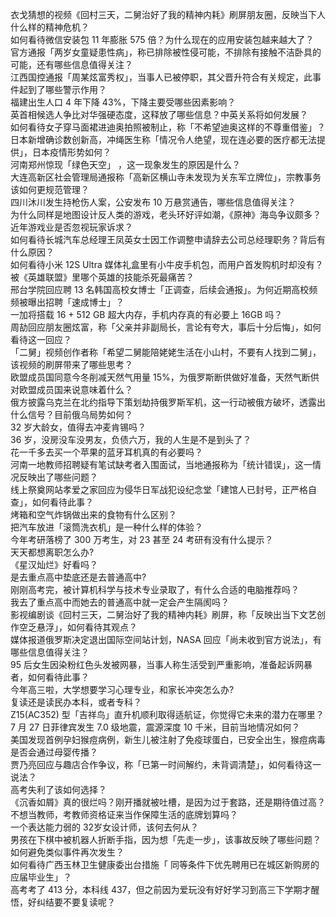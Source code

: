 衣戈猜想的视频《回村三天，二舅治好了我的精神内耗》刷屏朋友圈，反映当下人什么样的精神危机？  
如何看待微信安装包 11 年膨胀 575 倍？为什么现在的应用安装包越来越大了？  
官方通报「两岁女童疑患性病」，称已排除被性侵可能，不排除有接触不洁卧具的可能，还有哪些信息值得关注？  
江西国控通报「周某炫富秀权」，当事人已被停职，其父晋升符合有关规定，此事件起到了哪些警示作用？  
福建出生人口 4 年下降 43%，下降主要受哪些因素影响？  
英首相候选人争比对华强硬态度，这释放了哪些信息？中英关系将如何发展？  
如何看待女子穿马面裙进迪奥拍照被制止，称「不希望迪奥这样的不尊重借鉴」？  
日本新增确诊数创新高，冲绳医生称「情况令人绝望，现在连必要的医疗都无法提供」，日本疫情形势如何？  
河南郑州惊现「绿色天空」 ，这一现象发生的原因是什么？  
大连高新区社会管理局通报称「高新区横山寺未发现为关东军立牌位」，宗教事务该如何更规范管理？  
四川沐川发生持枪伤人案，公安发布 10 万悬赏通告，哪些信息值得关注？  
为什么同样是地图设计反人类的游戏，老头环好评如潮，《原神》海岛争议颇多？近年游戏业是否忽视玩家诉求？  
如何看待长城汽车总经理王凤英女士因工作调整申请辞去公司总经理职务？背后有什么原因？  
如何看待小米 12S Ultra 媒体礼盒里有小牛皮手机包，而用户首发购机时却没有？  
被《英雄联盟》里哪个英雄的技能杀死最痛苦？  
邢台学院回应聘 13 名韩国高校女博士「正调查，后续会通报」。为何近期高校频频被曝出招聘「速成博士」？  
一加将搭载 16 + 512 GB 超大内存，手机内存真的有必要上 16GB 吗？  
周劼回应朋友圈炫富，称「父亲并非副局长，言论有夸大，事后十分后悔」，如何看待这一回应？  
「二舅」视频创作者称「希望二舅能陪姥姥生活在小山村，不要有人找到二舅」，该视频的刷屏带来了哪些思考？  
欧盟成员国同意今冬削减天然气用量 15%，为俄罗斯断供做好准备，天然气断供对欧盟成员国来说意味着什么？  
俄方披露乌克兰在北约指导下策划劫持俄罗斯军机，这一行动被俄方破坏，透露出什么信号？目前俄乌局势如何？  
32 岁大龄女，值得去冲麦肯锡吗？  
36 岁，没房没车没男友，负债六万，我的人生是不是到头了？  
花一千多去买一个苹果的蓝牙耳机真的有必要吗？  
河南一地教师招聘疑有笔试缺考者入围面试，当地通报称为「统计错误」，这一情况反映出了哪些问题？  
线上祭奠网站孝爱之家回应为侵华日军战犯设纪念堂「建馆人已封号，正严格自查」，如何看待此事？  
烤箱和空气炸锅做出来的食物有什么区别？  
把汽车放进「滚筒洗衣机」是一种什么样的体验？  
今年考研落榜了 300 万考生，对 23 甚至 24 考研有没有什么提示？  
天天都想离职怎么办?  
《星汉灿烂》好看吗？  
是去重点高中垫底还是去普通高中?  
刚刚高考完，被计算机科学与技术专业录取了，有什么合适的电脑推荐吗？  
我去了重点高中而她去的普通高中就一定会产生隔阂吗？  
影视编剧谈《回村三天，二舅治好了我的精神内耗》刷屏，称「反映出当下文艺创作空乏悬浮」，如何看待其观点？  
媒体报道俄罗斯决定退出国际空间站计划，NASA 回应「尚未收到官方说法」，有哪些信息值得关注？  
95 后女生因染粉红色头发被网暴，当事人称生活受到严重影响，准备起诉网暴者，如何看待此事？  
今年高三啦，大学想要学习心理专业，和家长冲突怎么办?  
复读还是读民办本科，或者专科？  
Z15(AC352) 型「吉祥鸟」直升机顺利取得适航证，你觉得它未来的潜力在哪里？  
7 月 27 日菲律宾发生 7.0 级地震，震源深度 10 千米，目前当地情况如何？  
美国发现首例孕妇猴痘病例，新生儿被注射了免疫球蛋白，已安全出生，猴痘病毒是否会通过母婴传播？  
贾乃亮回应与趣店合作争议，称「已第一时间解约，未背调清楚」，如何看待这一说法？  
高考失利了该如何选择？  
《沉香如屑》真的很烂吗？刚开播就被吐槽，是因为过于套路，还是期待值过高？  
不想当教师，考教师资格证来当作保障生活的底牌划算吗？  
一个表达能力弱的 32岁女设计师，该何去何从？  
男孩在下棋中被机器人折断手指，因为想「先走一步」，该事故反映了哪些问题？如何避免类似事件再次发生？  
如何看待广西玉林卫生健康委出台措施「 同等条件下优先聘用已在城区新购房的应届毕业生」？  
高考考了 413 分，本科线 437，但之前因为爱玩没有好好学习到高三下学期才醒悟，好纠结要不要复读呢？  
